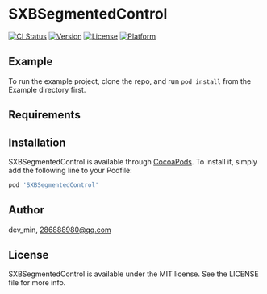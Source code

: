 # SXBSegmentedControl

[![CI Status](https://img.shields.io/travis/dev_min/SXBSegmentedControl.svg?style=flat)](https://travis-ci.org/dev_min/SXBSegmentedControl)
[![Version](https://img.shields.io/cocoapods/v/SXBSegmentedControl.svg?style=flat)](https://cocoapods.org/pods/SXBSegmentedControl)
[![License](https://img.shields.io/cocoapods/l/SXBSegmentedControl.svg?style=flat)](https://cocoapods.org/pods/SXBSegmentedControl)
[![Platform](https://img.shields.io/cocoapods/p/SXBSegmentedControl.svg?style=flat)](https://cocoapods.org/pods/SXBSegmentedControl)

## Example

To run the example project, clone the repo, and run `pod install` from the Example directory first.

## Requirements

## Installation

SXBSegmentedControl is available through [CocoaPods](https://cocoapods.org). To install
it, simply add the following line to your Podfile:

```ruby
pod 'SXBSegmentedControl'
```

## Author

dev_min, 286888980@qq.com

## License

SXBSegmentedControl is available under the MIT license. See the LICENSE file for more info.
